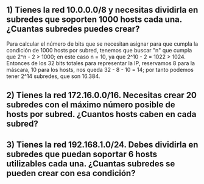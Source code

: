 ## 1) Tienes la red 10.0.0.0/8 y necesitas dividirla en subredes que soporten 1000 hosts cada una. ¿Cuantas subredes puedes crear?

Para calcular el número de bits que se necesitan asignar para que cumpla la condición de 1000 hosts por subred, tenemos que buscar "n" que cumpla que 2^n - 2 > 1000; en este caso n = 10, ya que 2^10 - 2 = 1022 > 1024.
Entonces de los 32 bits totales para representar la IP, reservamos 8 para la máscara, 10 para los hosts, nos queda 32 - 8 - 10 = 14; por tanto podemos tener 2^14 subredes, que son 16.384.  

## 2) Tienes la red 172.16.0.0/16. Necesitas crear 20 subredes con el máximo número posible de hosts por subred. ¿Cuantos hosts caben en cada subred?
## 3) Tienes la red 192.168.1.0/24. Debes dividirla en subredes que puedan soportar 6 hosts utilizables cada una. ¿Cuantas subredes se pueden crear con esa condición?
